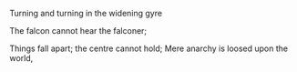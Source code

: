 Turning and turning in the widening gyre

The falcon cannot hear the falconer;

Things fall apart; the centre cannot hold;
Mere anarchy is loosed upon the world,